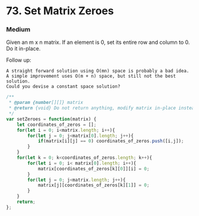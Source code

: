 # 73. Set Matrix Zeroes
### Medium

Given an m x n matrix. If an element is 0, set its entire row and column to 0. Do it in-place.

Follow up:

    A straight forward solution using O(mn) space is probably a bad idea.
    A simple improvement uses O(m + n) space, but still not the best solution.
    Could you devise a constant space solution?

```javascript
/**
 * @param {number[][]} matrix
 * @return {void} Do not return anything, modify matrix in-place instead.
 */
var setZeroes = function(matrix) {
    let coordinates_of_zeros = [];
    for(let i = 0; i<matrix.length; i++){
        for(let j = 0; j<matrix[0].length; j++){
            if(matrix[i][j] == 0) coordinates_of_zeros.push([i,j]);
        }
    }
    for(let k = 0; k<coordinates_of_zeros.length; k++){
        for(let i = 0; i< matrix[0].length; i++){
            matrix[coordinates_of_zeros[k][0]][i] = 0;
        }
        for(let j = 0; j<matrix.length; j++){
            matrix[j][coordinates_of_zeros[k][1]] = 0;
        }
    }
    return;
};
```